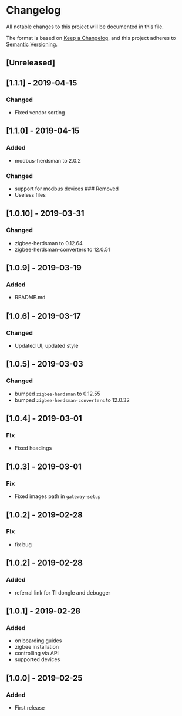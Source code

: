 # Changelog
All notable changes to this project will be documented in this file.

The format is based on [Keep a Changelog](https://keepachangelog.com/en/1.0.0/),
and this project adheres to [Semantic Versioning](https://semver.org/spec/v2.0.0.html). 

## [Unreleased]

## [1.1.1] - 2019-04-15
### Changed
- Fixed vendor sorting

## [1.1.0] - 2019-04-15
### Added
- modbus-herdsman to 2.0.2
### Changed
- support for modbus devices
### Removed
- Useless files

## [1.0.10] - 2019-03-31
### Changed
- zigbee-herdsman to 0.12.64
- zigbee-herdsman-converters to 12.0.51


## [1.0.9] - 2019-03-19
### Added
- README.md

## [1.0.6] - 2019-03-17
### Changed
- Updated UI, updated style

## [1.0.5] - 2019-03-03
### Changed
- bumped `zigbee-herdsman` to 0.12.55
- bumped `zigbee-herdsman-converters` to 12.0.32

## [1.0.4] - 2019-03-01
### Fix
- Fixed headings

## [1.0.3] - 2019-03-01
### Fix
- Fixed images path in `gateway-setup` 

## [1.0.2] - 2019-02-28
### Fix
- fix bug

## [1.0.2] - 2019-02-28
### Added
- referral link for TI dongle and debugger

## [1.0.1] - 2019-02-28
### Added
- on boarding guides
- zigbee installation
- controlling via API
- supported devices

## [1.0.0] - 2019-02-25
### Added
- First release
